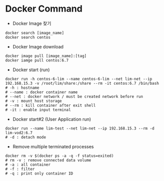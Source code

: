 # Docker Command

* Docker Image 찾기
```
docker search [image_name]
docker search centos
```

* Docker Image download
```
docker image pull [image_name]:[tag]
docker iamge pull centos:6.7
```

* Docker start (run)
```
docker run -h centos-6-lim --name centos-6-lim --net lim-net --ip 192.168.15.3 -v /root/lim/share:/share --rm -it centos:6.7 /bin/bash  
# -h : hostname
# --name : docker container name
# --net : docker network / must be created network before run
# -v : mount host storage
# --rm : kill container after exit shell
# -it : enable input terminal
```

* Docker start#2 (User Application run)
```
docker run --name lim-test --net lim-net --ip 192.168.15.3 --rm -d lim-vod2:6.7
# -d : detach mode
```

* Remove multiple terminated processes
```
docker rm -v $(docker ps -a -q -f status=exited)
# rm -v : remove connected data volume
# -a : all container
# -f : filter
# -q : print only container ID
```